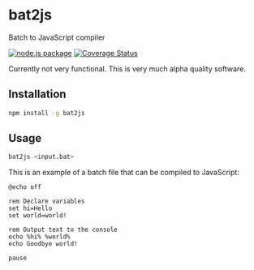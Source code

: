 # bat2js
Batch to JavaScript compiler

[![node.js package](https://img.shields.io/badge/node.js-package-green.svg)](https://www.npmjs.com/package/bat2js)
[![Coverage Status](https://coveralls.io/repos/github/benja2998/bat2js/badge.svg?branch=main)](https://coveralls.io/github/benja2998/bat2js?branch=main)

Currently not very functional. This is very much alpha quality software.

## Installation

```bash
npm install -g bat2js
```

## Usage

```bash
bat2js <input.bat>
```

This is an example of a batch file that can be compiled to JavaScript:

```batch
@echo off

rem Declare variables
set hi=Hello
set world=world!

rem Output text to the console
echo %hi% %world%
echo Goodbye world!

pause
```
